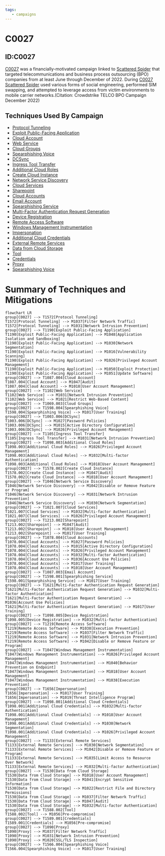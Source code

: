 ```yaml
---
tags:
   - campaigns
---
```

# C0027
## ID:C0027
[C0027](/mitre/campaigns/C0027) was a financially-motivated campaign linked to [Scattered Spider](/mitre/groups/G1015) that targeted telecommunications and business process outsourcing (BPO) companies from at least June through December of 2022. During [C0027](/mitre/campaigns/C0027) [Scattered Spider](/mitre/groups/G1015) used various forms of social engineering, performed SIM swapping, and attempted to leverage access from victim environments to mobile carrier networks.(Citation: Crowdstrike TELCO BPO Campaign December 2022)

## Techniques Used By Campaign
* [Protocol Tunneling](/mitre/techniques/T1572)
* [Exploit Public-Facing Application](/mitre/techniques/T1190)
* [Cloud Account](/mitre/techniques/T1087/004)
* [Web Service](/mitre/techniques/T1102)
* [Cloud Groups](/mitre/techniques/T1069/003)
* [Spearphishing Voice](/mitre/techniques/T1598/004)
* [DCSync](/mitre/techniques/T1003/006)
* [Ingress Tool Transfer](/mitre/techniques/T1105)
* [Additional Cloud Roles](/mitre/techniques/T1098/003)
* [Create Cloud Instance](/mitre/techniques/T1578/002)
* [Network Service Discovery](/mitre/techniques/T1046)
* [Cloud Services](/mitre/techniques/T1021/007)
* [Sharepoint](/mitre/techniques/T1213/002)
* [Cloud Accounts](/mitre/techniques/T1078/004)
* [Email Account](/mitre/techniques/T1087/003)
* [Spearphishing Service](/mitre/techniques/T1598/001)
* [Multi-Factor Authentication Request Generation](/mitre/techniques/T1621)
* [Device Registration](/mitre/techniques/T1098/005)
* [Remote Access Software](/mitre/techniques/T1219)
* [Windows Management Instrumentation](/mitre/techniques/T1047)
* [Impersonation](/mitre/techniques/T1656)
* [Additional Cloud Credentials](/mitre/techniques/T1098/001)
* [External Remote Services](/mitre/techniques/T1133)
* [Data from Cloud Storage](/mitre/techniques/T1530)
* [Tool](/mitre/techniques/T1588/002)
* [Credentials](/mitre/techniques/T1589/001)
* [Proxy](/mitre/techniques/T1090)
* [Spearphishing Voice](/mitre/techniques/T1566/004)

# Summary of Techniques and Mitigations
```mermaid
flowchart LR
group[C0027] --> T1572[Protocol Tunneling]
T1572[Protocol Tunneling] --> M1037[Filter Network Traffic]
T1572[Protocol Tunneling] --> M1031[Network Intrusion Prevention]
group[C0027] --> T1190[Exploit Public-Facing Application]
T1190[Exploit Public-Facing Application] --> M1048[Application Isolation and Sandboxing]
T1190[Exploit Public-Facing Application] --> M1030[Network Segmentation]
T1190[Exploit Public-Facing Application] --> M1016[Vulnerability Scanning]
T1190[Exploit Public-Facing Application] --> M1026[Privileged Account Management]
T1190[Exploit Public-Facing Application] --> M1050[Exploit Protection]
T1190[Exploit Public-Facing Application] --> M1051[Update Software]
group[C0027] --> T1087.004[Cloud Account]
T1087.004[Cloud Account] --> M1047[Audit]
T1087.004[Cloud Account] --> M1018[User Account Management]
group[C0027] --> T1102[Web Service]
T1102[Web Service] --> M1031[Network Intrusion Prevention]
T1102[Web Service] --> M1021[Restrict Web-Based Content]
group[C0027] --> T1069.003[Cloud Groups]
group[C0027] --> T1598.004[Spearphishing Voice]
T1598.004[Spearphishing Voice] --> M1017[User Training]
group[C0027] --> T1003.006[DCSync]
T1003.006[DCSync] --> M1027[Password Policies]
T1003.006[DCSync] --> M1015[Active Directory Configuration]
T1003.006[DCSync] --> M1026[Privileged Account Management]
group[C0027] --> T1105[Ingress Tool Transfer]
T1105[Ingress Tool Transfer] --> M1031[Network Intrusion Prevention]
group[C0027] --> T1098.003[Additional Cloud Roles]
T1098.003[Additional Cloud Roles] --> M1026[Privileged Account Management]
T1098.003[Additional Cloud Roles] --> M1032[Multi-factor Authentication]
T1098.003[Additional Cloud Roles] --> M1018[User Account Management]
group[C0027] --> T1578.002[Create Cloud Instance]
T1578.002[Create Cloud Instance] --> M1047[Audit]
T1578.002[Create Cloud Instance] --> M1018[User Account Management]
group[C0027] --> T1046[Network Service Discovery]
T1046[Network Service Discovery] --> M1042[Disable or Remove Feature or Program]
T1046[Network Service Discovery] --> M1031[Network Intrusion Prevention]
T1046[Network Service Discovery] --> M1030[Network Segmentation]
group[C0027] --> T1021.007[Cloud Services]
T1021.007[Cloud Services] --> M1032[Multi-factor Authentication]
T1021.007[Cloud Services] --> M1026[Privileged Account Management]
group[C0027] --> T1213.002[Sharepoint]
T1213.002[Sharepoint] --> M1047[Audit]
T1213.002[Sharepoint] --> M1018[User Account Management]
T1213.002[Sharepoint] --> M1017[User Training]
group[C0027] --> T1078.004[Cloud Accounts]
T1078.004[Cloud Accounts] --> M1027[Password Policies]
T1078.004[Cloud Accounts] --> M1015[Active Directory Configuration]
T1078.004[Cloud Accounts] --> M1026[Privileged Account Management]
T1078.004[Cloud Accounts] --> M1032[Multi-factor Authentication]
T1078.004[Cloud Accounts] --> M1036[Account Use Policies]
T1078.004[Cloud Accounts] --> M1017[User Training]
T1078.004[Cloud Accounts] --> M1018[User Account Management]
group[C0027] --> T1087.003[Email Account]
group[C0027] --> T1598.001[Spearphishing Service]
T1598.001[Spearphishing Service] --> M1017[User Training]
group[C0027] --> T1621[Multi-Factor Authentication Request Generation]
T1621[Multi-Factor Authentication Request Generation] --> M1032[Multi-factor Authentication]
T1621[Multi-Factor Authentication Request Generation] --> M1036[Account Use Policies]
T1621[Multi-Factor Authentication Request Generation] --> M1017[User Training]
group[C0027] --> T1098.005[Device Registration]
T1098.005[Device Registration] --> M1032[Multi-factor Authentication]
group[C0027] --> T1219[Remote Access Software]
T1219[Remote Access Software] --> M1038[Execution Prevention]
T1219[Remote Access Software] --> M1037[Filter Network Traffic]
T1219[Remote Access Software] --> M1031[Network Intrusion Prevention]
T1219[Remote Access Software] --> M1042[Disable or Remove Feature or Program]
group[C0027] --> T1047[Windows Management Instrumentation]
T1047[Windows Management Instrumentation] --> M1026[Privileged Account Management]
T1047[Windows Management Instrumentation] --> M1040[Behavior Prevention on Endpoint]
T1047[Windows Management Instrumentation] --> M1018[User Account Management]
T1047[Windows Management Instrumentation] --> M1038[Execution Prevention]
group[C0027] --> T1656[Impersonation]
T1656[Impersonation] --> M1017[User Training]
T1656[Impersonation] --> M1019[Threat Intelligence Program]
group[C0027] --> T1098.001[Additional Cloud Credentials]
T1098.001[Additional Cloud Credentials] --> M1032[Multi-factor Authentication]
T1098.001[Additional Cloud Credentials] --> M1018[User Account Management]
T1098.001[Additional Cloud Credentials] --> M1030[Network Segmentation]
T1098.001[Additional Cloud Credentials] --> M1026[Privileged Account Management]
group[C0027] --> T1133[External Remote Services]
T1133[External Remote Services] --> M1030[Network Segmentation]
T1133[External Remote Services] --> M1042[Disable or Remove Feature or Program]
T1133[External Remote Services] --> M1035[Limit Access to Resource Over Network]
T1133[External Remote Services] --> M1032[Multi-factor Authentication]
group[C0027] --> T1530[Data from Cloud Storage]
T1530[Data from Cloud Storage] --> M1018[User Account Management]
T1530[Data from Cloud Storage] --> M1041[Encrypt Sensitive Information]
T1530[Data from Cloud Storage] --> M1022[Restrict File and Directory Permissions]
T1530[Data from Cloud Storage] --> M1037[Filter Network Traffic]
T1530[Data from Cloud Storage] --> M1047[Audit]
T1530[Data from Cloud Storage] --> M1032[Multi-factor Authentication]
group[C0027] --> T1588.002[Tool]
T1588.002[Tool] --> M1056[Pre-compromise]
group[C0027] --> T1589.001[Credentials]
T1589.001[Credentials] --> M1056[Pre-compromise]
group[C0027] --> T1090[Proxy]
T1090[Proxy] --> M1037[Filter Network Traffic]
T1090[Proxy] --> M1031[Network Intrusion Prevention]
T1090[Proxy] --> M1020[SSL/TLS Inspection]
group[C0027] --> T1566.004[Spearphishing Voice]
T1566.004[Spearphishing Voice] --> M1017[User Training]
```